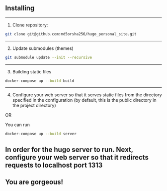 ## Installing

---
1. Clone repository:
```sh
git clone git@github.com:md5orsha256/hugo_personal_site.git
```
---
2. Update submodules (themes)
```sh
git submodule update --init --recursive
```
---
3. Building static files
```sh
docker-compose up --build build
```
---
4. Configure your web server so that it serves static files from the directory specified in the configuration (by default, this is the public directory in the project directory)

OR

You can run
```sh
docker-compose up --build server
```

In order for the hugo server to run. Next, configure your web server so that it redirects requests to localhost port 1313
---


## You are gorgeous!